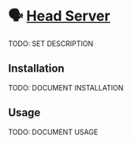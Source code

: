 # 🗣️ [Head Server](https://github.com/illallangi/head-server)

TODO: SET DESCRIPTION

## Installation

TODO: DOCUMENT INSTALLATION

## Usage

TODO: DOCUMENT USAGE
